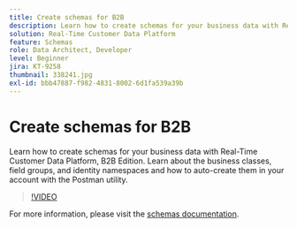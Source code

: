 ```yaml
---
title: Create schemas for B2B
description: Learn how to create schemas for your business data with Real-Time Customer Data Platform, B2B Edition.
solution: Real-Time Customer Data Platform
feature: Schemas
role: Data Architect, Developer
level: Beginner
jira: KT-9258
thumbnail: 338241.jpg
exl-id: bbb47887-f982-4831-8002-6d1fa539a39b
---
```

# Create schemas for B2B

Learn how to create schemas for your business data with Real-Time Customer Data Platform, B2B Edition. Learn about the business classes, field groups, and identity namespaces and how to auto-create them in your account with the Postman utility.

>[!VIDEO](https://video.tv.adobe.com/v/338241?quality=12&learn=on)

For more information, please visit the [schemas documentation](https://experienceleague.adobe.com/docs/experience-platform/xdm/home.html).
